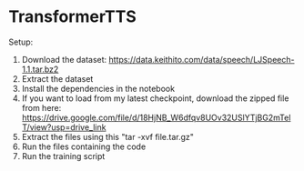 # TransformerTTS

Setup:
1. Download the dataset: https://data.keithito.com/data/speech/LJSpeech-1.1.tar.bz2
2. Extract the dataset
3. Install the dependencies in the notebook
4. If you want to load from my latest checkpoint, download the zipped file from here: https://drive.google.com/file/d/18HjNB_W6dfqv8UOv32USlYTjBG2mTelT/view?usp=drive_link
5. Extract the files using this "tar -xvf file.tar.gz"
6. Run the files containing the code
7. Run the training script
